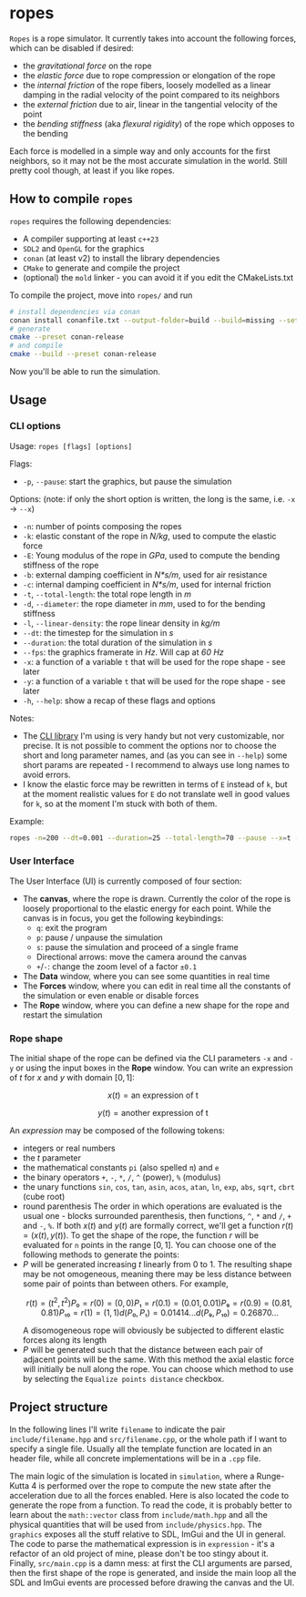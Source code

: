 # ropes
`Ropes` is a rope simulator.
It currently takes into account the following forces, which can be disabled if desired:
- the _gravitational force_ on the rope
- the _elastic force_ due to rope compression or elongation of the rope
- the _internal friction_ of the rope fibers, loosely modelled as a linear damping in the
    radial velocity of the point compared to its neighbors
- the _external friction_ due to air, linear in the tangential velocity of the point
- the _bending stiffness_ (aka _flexural rigidity_) of the rope which opposes to the bending

Each force is modelled in a simple way and only accounts for the first neighbors, so it may not be
the most accurate simulation in the world. Still pretty cool though, at least if you like ropes.

## How to compile `ropes`
`ropes` requires the following dependencies:
- A compiler supporting at least `c++23`
- `SDL2` and `OpenGL` for the graphics
- `conan` (at least v2) to install the library dependencies
- `CMake` to generate and compile the project
- (optional) the `mold` linker - you can avoid it if you edit the CMakeLists.txt

To compile the project, move into `ropes/` and run
```bash
# install dependencies via conan
conan install conanfile.txt --output-folder=build --build=missing --settings=build_type=Release
# generate
cmake --preset conan-release
# and compile
cmake --build --preset conan-release
```
Now you'll be able to run the simulation.

## Usage
### CLI options
Usage: `ropes [flags] [options]`

Flags:
- `-p`, `--pause`: start the graphics, but pause the simulation

Options:
(note: if only the short option is written, the long is the same, i.e. `-x` -> `--x`)
- `-n`: number of points composing the ropes
- `-k`: elastic constant of the rope in _N/kg_, used to compute the elastic force
- `-E`: Young modulus of the rope in _GPa_, used to compute the bending stiffness of the rope
- `-b`: external damping coefficient in _N*s/m_, used for air resistance
- `-c`: internal damping coefficient in _N*s/m_, used for internal friction
- `-t`, `--total-length`: the total rope length in _m_
- `-d`, `--diameter`: the rope diameter in _mm_, used to for the bending stiffness
- `-l`, `--linear-density`: the rope linear density in _kg/m_
- `--dt`: the timestep for the simulation in _s_
- `--duration`: the total duration of the simulation in _s_
- `--fps`: the graphics framerate in _Hz_. Will cap at _60 Hz_
- `-x`: a function of a variable `t` that will be used for the rope shape - see later
- `-y`: a function of a variable `t` that will be used for the rope shape - see later
- `-h`, `--help`: show a recap of these flags and options

Notes:
- The [CLI library](https://github.com/p-ranav/structopt/tree/master) I'm using is very handy but
not very customizable, nor precise. It is not possible to comment the options nor to choose the
short and long parameter names, and (as you can see in `--help`) some short params are repeated -
I recommend to always use long names to avoid errors.
- I know the elastic force may be rewritten in terms of `E` instead of `k`, but at the moment
realistic values for `E` do not translate well in good values for `k`, so at the moment I'm stuck
with both of them.

Example:
```bash
ropes -n=200 --dt=0.001 --duration=25 --total-length=70 --pause --x=t --y="-t*t"
```

### User Interface
The User Interface (UI) is currently composed of four section:
- The **canvas**, where the rope is drawn. Currently the color of the rope is loosely proportional to
    the elastic energy for each point.
    While the canvas is in focus, you get the following keybindings:
  - `q`: exit the program
  - `p`: pause / unpause the simulation
  - `s`: pause the simulation and proceed of a single frame
  - Directional arrows: move the camera around the canvas
  - `+`/`-`: change the zoom level of a factor `±0.1`
- The **Data** window, where you can see some quantities in real time
- The **Forces** window, where you can edit in real time all the constants of the simulation or
    even enable or disable forces
- The **Rope** window, where you can define a new shape for the rope and restart the simulation

### Rope shape
The initial shape of the rope can be defined via the CLI parameters `-x` and `-y` or using the input
boxes in the **Rope** window.
You can write an expression of _t_ for _x_ and _y_ with domain $[0,1]$:
```math
x(t) = \text{an expression of t}
```
```math
y(t) = \text{another expression of t}
```
An _expression_ may be composed of the following tokens:
- integers or real numbers
- the _t_ parameter
- the mathematical constants `pi` (also spelled `π`) and `e`
- the binary operators `+`, `-`, `*`, `/`, `^` (power), `%` (modulus)
- the unary functions `sin`, `cos`, `tan`, `asin`, `acos`, `atan`, `ln`, `exp`, `abs`, `sqrt`, `cbrt` (cube root)
- round parenthesis
The order in which operations are evaluated is the usual one - blocks surrounded parenthesis, then functions,
    `^`, `*` and `/`, `+` and `-`, `%`.
If both $x(t)$ and $y(t)$ are formally correct, we'll get a function $r(t) = \left(x(t), y(t)\right)$.
To get the shape of the rope, the function $r$ will be evaluated for `n` points in the range $[0,1]$.
You can choose one of the following methods to generate the points:
- $P$ will be generated increasing $t$ linearly from $0$ to $1$. The resulting shape may be not
    omogeneous, meaning there may be less distance between some pair of points than between others.
    For example,
    ```math
    r(t) = (t^2, t^2)
    P₀ = r(0) = (0,0)
    P₁ = r(0.1) = (0.01,0.01)
    P₉ = r(0.9) = (0.81,0.81)
    P₁₀ = r(1) = (1,1)
    d(P₀,P₁)  = 0.01414...
    d(P₉,P₁₀) = 0.26870...
    ```
    A disomogeneous rope will obviously be subjected to different elastic forces along its length
- $P$ will be generated such that the distance between each pair of adjacent points will be the same.
    With this method the axial elastic force will initially be null along the rope.
You can choose which method to use by selecting the `Equalize points distance` checkbox.

## Project structure
In the following lines I'll write `filename` to indicate the pair `include/filename.hpp` and
`src/filename.cpp`, or the whole path if I want to specify a single file. Usually all the template
function are located in an header file, while all concrete implementations will be in a `.cpp` file.

The main logic of the simulation is located in `simulation`, where a Runge-Kutta 4 is
performed over the rope to compute the new state after the acceleration due to all the forces enabled.
Here is also located the code to generate the rope from a function.
To read the code, it is probably better to learn about the `math::vector` class from `include/math.hpp`
and all the physical quantities that will be used from `include/physics.hpp`.
The `graphics` exposes all the stuff relative to SDL, ImGui and the UI in general.
The code to parse the mathematical expression is in `expression` - it's a refactor of an old project
of mine, please don't be too stingy about it.
Finally, `src/main.cpp` is a damn mess: at first the CLI arguments are parsed, then the first shape
of the rope is generated, and inside the main loop all the SDL and ImGui events are processed before
drawing the canvas and the UI.
